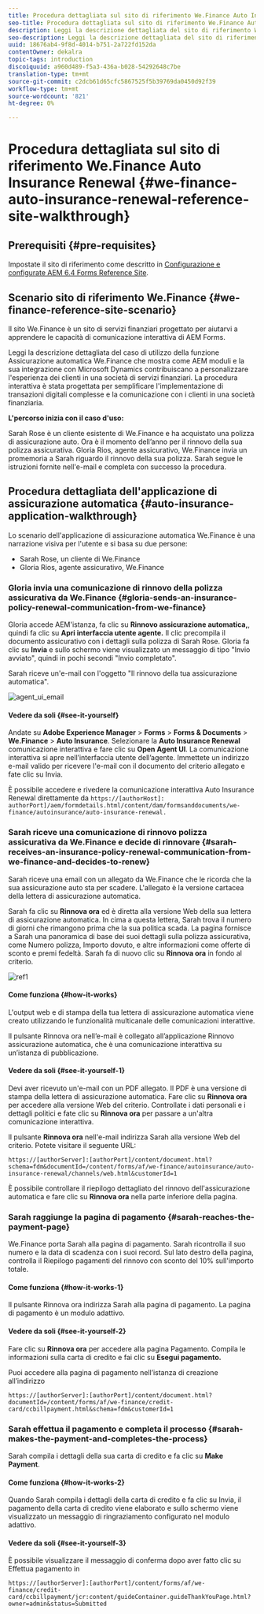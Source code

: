 ```yaml
---
title: Procedura dettagliata sul sito di riferimento We.Finance Auto Insurance Renewal
seo-title: Procedura dettagliata sul sito di riferimento We.Finance Auto Insurance Renewal
description: Leggi la descrizione dettagliata del sito di riferimento We.Finance Auto Insurance use case che mostra come AEM moduli e la sua integrazione con Microsoft Dynamics aiutino a personalizzare l'esperienza dei clienti in una società di servizi finanziari.
seo-description: Leggi la descrizione dettagliata del sito di riferimento We.Finance Auto Insurance use case che mostra come AEM moduli e la sua integrazione con Microsoft Dynamics aiutino a personalizzare l'esperienza dei clienti in una società di servizi finanziari.
uuid: 18676ab4-9f8d-4014-b751-2a722fd152da
contentOwner: dekalra
topic-tags: introduction
discoiquuid: a960d489-f5a3-436a-b028-54292648c7be
translation-type: tm+mt
source-git-commit: c2dcb61d65cfc5867525f5b39769da0450d92f39
workflow-type: tm+mt
source-wordcount: '821'
ht-degree: 0%

---
```



# Procedura dettagliata sul sito di riferimento We.Finance Auto Insurance Renewal {#we-finance-auto-insurance-renewal-reference-site-walkthrough}

## Prerequisiti {#pre-requisites}

Impostate il sito di riferimento come descritto in [Configurazione e configurate AEM 6.4 Forms Reference Site](/help/forms/using/setup-reference-sites.md).

## Scenario sito di riferimento We.Finance {#we-finance-reference-site-scenario}

Il sito We.Finance è un sito di servizi finanziari progettato per aiutarvi a apprendere le capacità di comunicazione interattiva di  AEM Forms.

Leggi la descrizione dettagliata del caso di utilizzo della funzione Assicurazione automatica We.Finance che mostra come AEM moduli e la sua integrazione con Microsoft Dynamics contribuiscano a personalizzare l&#39;esperienza dei clienti in una società di servizi finanziari. La procedura interattiva è stata progettata per semplificare l&#39;implementazione di transazioni digitali complesse e la comunicazione con i clienti in una società finanziaria.

**L&#39;percorso inizia con il caso d&#39;uso:**

Sarah Rose è un cliente esistente di We.Finance e ha acquistato una polizza di assicurazione auto. Ora è il momento dell’anno per il rinnovo della sua polizza assicurativa. Gloria Rios, agente assicurativo, We.Finance invia un promemoria a Sarah riguardo il rinnovo della sua polizza. Sarah segue le istruzioni fornite nell&#39;e-mail e completa con successo la procedura.

## Procedura dettagliata dell&#39;applicazione di assicurazione automatica {#auto-insurance-application-walkthrough}

Lo scenario dell&#39;applicazione di assicurazione automatica We.Finance è una narrazione visiva per l&#39;utente e si basa su due persone:

* Sarah Rose, un cliente di We.Finance
* Gloria Rios, agente assicurativo, We.Finance

### Gloria invia una comunicazione di rinnovo della polizza assicurativa da We.Finance {#gloria-sends-an-insurance-policy-renewal-communication-from-we-finance}

Gloria accede AEM&#39;istanza, fa clic su **Rinnovo assicurazione automatica,**, quindi fa clic su **Apri interfaccia utente agente.** Il clic precompila il documento assicurativo con i dettagli sulla polizza di Sarah Rose. Gloria fa clic su **Invia** e sullo schermo viene visualizzato un messaggio di tipo &quot;Invio avviato&quot;, quindi in pochi secondi &quot;Invio completato&quot;.

Sarah riceve un&#39;e-mail con l&#39;oggetto &quot;Il rinnovo della tua assicurazione automatica&quot;.

![agent_ui_email](assets/agent_ui_email.png)

#### Vedere da soli {#see-it-yourself}

Andate su **Adobe Experience Manager** > **Forms** > **Forms &amp; Documents** > **We.Finance** > **Auto Insurance**. Selezionare la **Auto Insurance Renewal** comunicazione interattiva e fare clic su **Open Agent UI**. La comunicazione interattiva si apre nell’interfaccia utente dell’agente. Immettete un indirizzo e-mail valido per ricevere l&#39;e-mail con il documento del criterio allegato e fate clic su Invia.

È possibile accedere e rivedere la comunicazione interattiva Auto Insurance Renewal direttamente da `https://[authorHost]: authorPort]/aem/formdetails.html/content/dam/formsanddocuments/we-finance/autoinsurance/auto-insurance-renewal.`

### Sarah riceve una comunicazione di rinnovo polizza assicurativa da We.Finance e decide di rinnovare {#sarah-receives-an-insurance-policy-renewal-communication-from-we-finance-and-decides-to-renew}

Sarah riceve una email con un allegato da We.Finance che le ricorda che la sua assicurazione auto sta per scadere. L&#39;allegato è la versione cartacea della lettera di assicurazione automatica.

Sarah fa clic su **Rinnova ora** ed è diretta alla versione Web della sua lettera di assicurazione automatica. In cima a questa lettera, Sarah trova il numero di giorni che rimangono prima che la sua politica scada. La pagina fornisce a Sarah una panoramica di base dei suoi dettagli sulla polizza assicurativa, come Numero polizza, Importo dovuto, e altre informazioni come offerte di sconto e premi fedeltà. Sarah fa di nuovo clic su **Rinnova ora** in fondo al criterio.

![ref1](assets/ref1.png)

#### Come funziona {#how-it-works}

L&#39;output web e di stampa della tua lettera di assicurazione automatica viene creato utilizzando le funzionalità multicanale delle comunicazioni interattive.

Il pulsante Rinnova ora nell’e-mail è collegato all’applicazione Rinnovo assicurazione automatica, che è una comunicazione interattiva su un’istanza di pubblicazione.

#### Vedere da soli {#see-it-yourself-1}

Devi aver ricevuto un&#39;e-mail con un PDF allegato. Il PDF è una versione di stampa della lettera di assicurazione automatica. Fare clic su **Rinnova ora** per accedere alla versione Web del criterio. Controllate i dati personali e i dettagli politici e fate clic su **Rinnova ora** per passare a un&#39;altra comunicazione interattiva.

Il pulsante **Rinnova ora** nell&#39;e-mail indirizza Sarah alla versione Web del criterio. Potete visitare il seguente URL:

`https://[authorServer]:[authorPort]/content/document.html?schema=fdm&documentId=/content/forms/af/we-finance/autoinsurance/auto-insurance-renewal/channels/web.html&customerId=1`

È possibile controllare il riepilogo dettagliato del rinnovo dell&#39;assicurazione automatica e fare clic su **Rinnova ora** nella parte inferiore della pagina.

### Sarah raggiunge la pagina di pagamento {#sarah-reaches-the-payment-page}

We.Finance porta Sarah alla pagina di pagamento. Sarah ricontrolla il suo numero e la data di scadenza con i suoi record. Sul lato destro della pagina, controlla il Riepilogo pagamenti del rinnovo con sconto del 10% sull&#39;importo totale.

#### Come funziona {#how-it-works-1}

Il pulsante Rinnova ora indirizza Sarah alla pagina di pagamento. La pagina di pagamento è un modulo adattivo.

#### Vedere da soli {#see-it-yourself-2}

Fare clic su **Rinnova ora** per accedere alla pagina Pagamento. Compila le informazioni sulla carta di credito e fai clic su **Esegui pagamento.**

Puoi accedere alla pagina di pagamento nell’istanza di creazione all’indirizzo

`https://[authorServer]:[authorPort]/content/document.html?documentId=/content/forms/af/we-finance/credit-card/ccbillpayment.html&schema=fdm&customerId=1`

### Sarah effettua il pagamento e completa il processo {#sarah-makes-the-payment-and-completes-the-process}

Sarah compila i dettagli della sua carta di credito e fa clic su **Make Payment**.

#### Come funziona {#how-it-works-2}

Quando Sarah compila i dettagli della carta di credito e fa clic su Invia, il pagamento della carta di credito viene elaborato e sullo schermo viene visualizzato un messaggio di ringraziamento configurato nel modulo adattivo.

#### Vedere da soli {#see-it-yourself-3}

È possibile visualizzare il messaggio di conferma dopo aver fatto clic su Effettua pagamento in

`https://[authorServer]:[authorPort]/content/forms/af/we-finance/credit-card/ccbillpayment/jcr:content/guideContainer.guideThankYouPage.html?owner=admin&status=Submitted`

